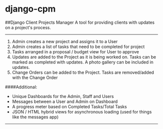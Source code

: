 django-cpm
==========

##Django Client Projects Manager
A tool for providing clients with updates on a project's process.

-----------------------------------------------------------------------

1. Admin creates a new project and assigns it to a User
2. Admin creates a list of tasks that need to be completed for project
3. Tasks arranged in a proposal / budget view for User to approve
4. Updates are added to the Project as it is being worked on. Tasks can be marked as completed with updates. A photo gallery can be included in updates.
5. Change Orders can be added to the Project. Tasks are removed/added with the Change Order

####Additional:

- Unique Dashboards for the Admin, Staff and Users
- Messages between a User and Admin on Dashboard
- A progress meter based on Completed Tasks/Total Tasks
- JSON / HTML hybrid views for asynchronous loading (used for things like the messages app)

-----------------------------------------------------------------------
